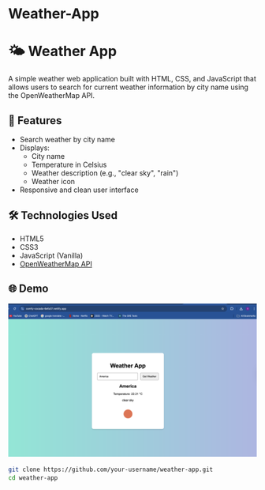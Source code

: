 # Weather-App


# 🌤️ Weather App

A simple weather web application built with HTML, CSS, and JavaScript that allows users to search for current weather information by city name using the OpenWeatherMap API.

## 🚀 Features

- Search weather by city name
- Displays:
  - City name
  - Temperature in Celsius
  - Weather description (e.g., "clear sky", "rain")
  - Weather icon
- Responsive and clean user interface

## 🛠️ Technologies Used

- HTML5
- CSS3
- JavaScript (Vanilla)
- [OpenWeatherMap API](https://openweathermap.org/api)

## 🌐 Demo

![Weather App Screenshot](screenshot.png) <!-- Replace or remove this line if no screenshot is available -->



```bash
git clone https://github.com/your-username/weather-app.git
cd weather-app
